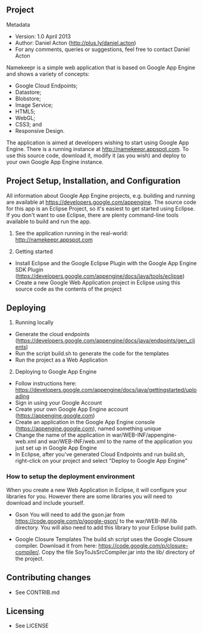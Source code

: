 ## Project
Metadata
* Version: 1.0 April 2013
* Author: Daniel Acton (http://plus.ly/daniel.acton)
* For any comments, queries or suggestions, feel free to contact Daniel Acton

Namekeepr is a simple web application that is based on Google App Engine and shows a variety of concepts:
* Google Cloud Endpoints;
* Datastore;
* Blobstore;
* Image Service;
* HTML5;
* WebGL;
* CSS3; and
* Responsive Design.

The application is aimed at developers wishing to start using Google App Engine. There is a running instance at http://namekeepr.appspot.com. To use this source code, download it, modify it (as you wish) and deploy to your own Google App Engine instance.

## Project Setup, Installation, and Configuration
All information about Google App Engine projects, e.g. building and running are available at https://developers.google.com/appengine.
The source code for this app is an Eclipse Project, so it's easiest to get started using Eclipse. If you don't want to use Eclipse, there are plenty command-line tools available to build and run the app.

1. See the application running in the real-world: http://namekeepr.appspot.com

2. Getting started
* Install Eclipse and the Google Eclipse Plugin with the Google App Engine SDK Plugin (https://developers.google.com/appengine/docs/java/tools/eclipse)
* Create a new Google Web Application project in Eclipse using this source code as the contents of the project

## Deploying
1. Running locally
* Generate the cloud endpoints (https://developers.google.com/appengine/docs/java/endpoints/gen_clients)
* Run the script build.sh to generate the code for the templates
* Run the project as a Web Application

2. Deploying to Google App Engine
* Follow instructions here: https://developers.google.com/appengine/docs/java/gettingstarted/uploading
* Sign in using your Google Account
* Create your own Google App Engine account (https://appengine.google.com)
* Create an application in the Google App Engine console (https://appengine.google.com), named something unique
* Change the name of the application in war/WEB-INF/appengine-web.xml and war/WEB-INF/web.xml to the name of the application you just set up in Google App Engine
* In Eclipse, after you've generated Cloud Endpoints and run build.sh, right-click on your project and select "Deploy to Google App Engine"

### How to setup the deployment environment

When you create a new Web Application in Eclipse, it will configure your libraries for you. However there are some libraries you will need to download and include yourself. 

* Gson
    You will need to add the gson.jar from https://code.google.com/p/google-gson/ to the war/WEB-INF/lib directory. You will also need to add this library to your Eclipse build path.

* Google Closure Templates
    The build.sh script uses the Google Closure compiler. Download it from here: https://code.google.com/p/closure-compiler/. Copy the file SoyToJsSrcCompiler.jar into the lib/ directory of the project.

## Contributing changes

* See CONTRIB.md

## Licensing

* See LICENSE
